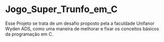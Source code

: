 # Jogo_Super_Trunfo_em_C
Esse Projeto se trata de um desafio proposto pela a faculdade Unifanor Wyden ADS, como uma maneira de melhorar e fixar os conceitos básicos da programação em C.
